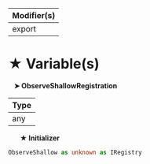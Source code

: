 | Modifier(s)                            |
|----------------------------------------|
| export |

# &#9733; Variable(s)

&nbsp;&nbsp; **&#10148; ObserveShallowRegistration**

| Type                        |
|-----------------------------|
| any |

&nbsp;&nbsp;&nbsp;&nbsp;&nbsp; **&#9733; Initializer**

```ts
ObserveShallow as unknown as IRegistry
```